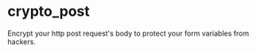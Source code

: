 crypto_post
===========

Encrypt your http post request's body to protect your form variables from hackers.

